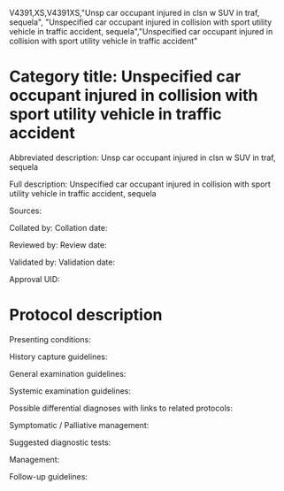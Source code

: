 V4391,XS,V4391XS,"Unsp car occupant injured in clsn w SUV in traf, sequela", "Unspecified car occupant injured in collision with sport utility vehicle in traffic accident, sequela","Unspecified car occupant injured in collision with sport utility vehicle in traffic accident"
# Category title: Unspecified car occupant injured in collision with sport utility vehicle in traffic accident

Abbreviated description: Unsp car occupant injured in clsn w SUV in traf, sequela

Full description: Unspecified car occupant injured in collision with sport utility vehicle in traffic accident, sequela

Sources:

Collated by:
Collation date:

Reviewed by:
Review date:

Validated by:
Validation date:

Approval UID:

# Protocol description

Presenting conditions:

History capture guidelines:

General examination guidelines:

Systemic examination guidelines:

Possible differential diagnoses with links to related protocols:

Symptomatic / Palliative management:

Suggested diagnostic tests:

Management:

Follow-up guidelines:
